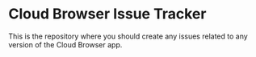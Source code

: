 # Cloud Browser Issue Tracker

This is the repository where you should create any issues
related to any version of the Cloud Browser app.